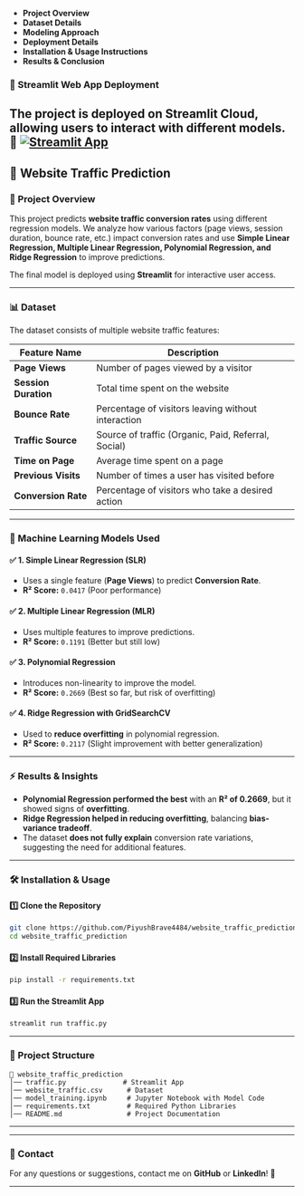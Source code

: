 
- **Project Overview**  
- **Dataset Details**  
- **Modeling Approach**  
- **Deployment Details**  
- **Installation & Usage Instructions**  
- **Results & Conclusion**  

### 🚀 Streamlit Web App Deployment  

The project is **deployed on Streamlit Cloud**, allowing users to interact with different models.  
🔗 [![Streamlit App](https://img.shields.io/badge/Live%20Demo-Streamlit-blue)](https://websitetrafficprediction-gniaputvpj5nrgwpp23xio.streamlit.app/)
---

## 🚀 Website Traffic Prediction  

### 📌 Project Overview  
This project predicts **website traffic conversion rates** using different regression models. We analyze how various factors (page views, session duration, bounce rate, etc.) impact conversion rates and use **Simple Linear Regression, Multiple Linear Regression, Polynomial Regression, and Ridge Regression** to improve predictions.  

The final model is deployed using **Streamlit** for interactive user access.  

---

### 📊 Dataset  
The dataset consists of multiple website traffic features:  

| Feature Name         | Description |
|----------------------|-------------|
| **Page Views**        | Number of pages viewed by a visitor |
| **Session Duration**  | Total time spent on the website |
| **Bounce Rate**       | Percentage of visitors leaving without interaction |
| **Traffic Source**    | Source of traffic (Organic, Paid, Referral, Social) |
| **Time on Page**      | Average time spent on a page |
| **Previous Visits**   | Number of times a user has visited before |
| **Conversion Rate**   | Percentage of visitors who take a desired action |

---

### 🧠 Machine Learning Models Used  

#### ✅ **1. Simple Linear Regression (SLR)**  
- Uses a single feature (**Page Views**) to predict **Conversion Rate**.  
- **R² Score:** `0.0417` (Poor performance)  

#### ✅ **2. Multiple Linear Regression (MLR)**  
- Uses multiple features to improve predictions.  
- **R² Score:** `0.1191` (Better but still low)  

#### ✅ **3. Polynomial Regression**  
- Introduces non-linearity to improve the model.  
- **R² Score:** `0.2669` (Best so far, but risk of overfitting)  

#### ✅ **4. Ridge Regression with GridSearchCV**  
- Used to **reduce overfitting** in polynomial regression.  
- **R² Score:** `0.2117` (Slight improvement with better generalization)  

---

### ⚡ Results & Insights  

- **Polynomial Regression performed the best** with an **R² of 0.2669**, but it showed signs of **overfitting**.  
- **Ridge Regression helped in reducing overfitting**, balancing **bias-variance tradeoff**.  
- The dataset **does not fully explain** conversion rate variations, suggesting the need for additional features.  

---

### 🛠 Installation & Usage  

#### **1️⃣ Clone the Repository**  
```bash
git clone https://github.com/PiyushBrave4484/website_traffic_prediction.git
cd website_traffic_prediction
```

#### **2️⃣ Install Required Libraries**  
```bash
pip install -r requirements.txt
```

#### **3️⃣ Run the Streamlit App**  
```bash
streamlit run traffic.py
```

---

### 📁 Project Structure  
```
📂 website_traffic_prediction
│── traffic.py              # Streamlit App
│── website_traffic.csv      # Dataset
│── model_training.ipynb     # Jupyter Notebook with Model Code
│── requirements.txt         # Required Python Libraries
│── README.md                # Project Documentation
```

---
 

---

### 📩 Contact  
For any questions or suggestions, contact me on **GitHub** or **LinkedIn**! 🚀  

---

